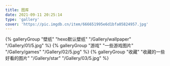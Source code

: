 ```yaml
---
title: 图库
date: 2021-09-11 20:25:14
type: 'gallery'
cover: 'https://pic.imgdb.cn/item/666651995e6d1bfa05824957.jpg'
---
```

<div class="gallery-group-main">
&#123% galleryGroup "壁纸" "hexo默认壁纸" "/Gallery/wallpaper" "/Gallery/01/5.jpg" %&#125
&#123% galleryGroup "游戏" "一些游戏图片" "/Gallery/games" "/Gallery/02/5.jpg" %&#125
&#123% galleryGroup "收藏" "收藏的一些好看的图片" "/Gallery/star" "/Gallery/03/5.jpg" %&#125
</div>